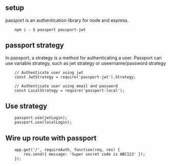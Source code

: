 ## setup
passport is an authentication library for node and express.
```
    npm i - S passport passport-jwt
```

## passport strategy
In passport, a strategy is a method for authenticating a user.
Passport can use variable strategy, such as jwt strategy or useername/password  strategy
```
    // Authenticate user using jwt
    const JwtStrategy = require('passport-jwt').Strategy;

    // Authenticate user using email and password
    const LocalStrategy = require('passport-local');
```

## Use strategy
```
    passport.use(jwtLogin);
    passport.use(localLogin);
```

## Wire up route with passport
```
    app.get('/', requireAuth, function(req, res) {
        res.send({ message: 'Super secret code is ABC123' });
    });
```

